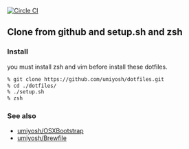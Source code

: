 [![Circle CI](https://circleci.com/gh/umiyosh/dotfiles.svg?&style=shield&circle-token=6f05689996d57b6456a193e2d83ef122801c2a90)](https://circleci.com/gh/umiyosh/dotfiles.svg?&style=shield&circle-token=6f05689996d57b6456a193e2d83ef122801c2a90)

## Clone from github and setup.sh and zsh

### Install

you must install zsh and vim before install these dotfiles.

``` bash
% git clone https://github.com/umiyosh/dotfiles.git
% cd ./dotfiles/
% ./setup.sh
% zsh
```

### See also

* [umiyosh/OSXBootstrap](https://github.com/umiyosh/OSXBootstrap)
* [umiyosh/Brewfile](https://github.com/umiyosh/Brewfile)
